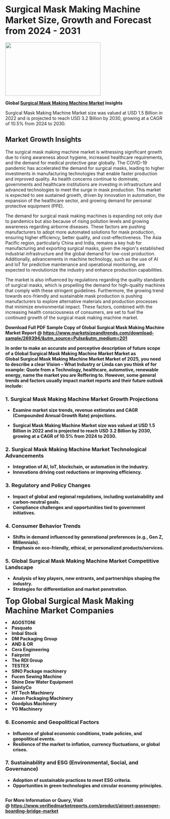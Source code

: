 <H1>Surgical Mask Making Machine Market Size, Growth and Forecast from 2024 - 2031</H1><img class="aligncenter size-medium wp-image-584254" src="https://thirdeyenews.in/wp-content/uploads/2024/09/Global-Market-Research-300x168.jpeg" alt="" width="300" height="168" /><p><strong>Global&nbsp;<a href="https://www.marketsizeandtrends.com/download-sample/269394/&amp;utm_source=Pulse&amp;utm_medium=201">Surgical Mask Making Machine Market</a> Insights</strong></p><p>Surgical Mask Making Machine Market size was valued at USD 1.5 Billion in 2022 and is projected to reach USD 3.2 Billion by 2030, growing at a CAGR of 10.5% from 2024 to 2030.</p><p><h2>Market Growth Insights</h2> <p>The surgical mask making machine market is witnessing significant growth due to rising awareness about hygiene, increased healthcare requirements, and the demand for medical protective gear globally. The COVID-19 pandemic has accelerated the demand for surgical masks, leading to higher investments in manufacturing technologies that enable faster production and improved quality. As health concerns continue to dominate, governments and healthcare institutions are investing in infrastructure and advanced technologies to meet the surge in mask production. This market is expected to see sustained growth, driven by innovation in automation, the expansion of the healthcare sector, and growing demand for personal protective equipment (PPE).</p> <p><strong></strong></p> <p>The demand for surgical mask making machines is expanding not only due to pandemics but also because of rising pollution levels and growing awareness regarding airborne diseases. These factors are pushing manufacturers to adopt more automated solutions for mask production, ensuring higher efficiency, better quality, and cost-effectiveness. The Asia Pacific region, particularly China and India, remains a key hub for manufacturing and exporting surgical masks, given the region's established industrial infrastructure and the global demand for low-cost production. Additionally, advancements in machine technology, such as the use of AI and IoT for predictive maintenance and operational monitoring, are expected to revolutionize the industry and enhance production capabilities.</p> <p>The market is also influenced by regulations regarding the quality standards of surgical masks, which is propelling the demand for high-quality machines that comply with these stringent guidelines. Furthermore, the growing trend towards eco-friendly and sustainable mask production is pushing manufacturers to explore alternative materials and production processes that minimize environmental impact. These factors, combined with the increasing health consciousness of consumers, are set to fuel the continued growth of the surgical mask making machine market.</p> <p><strong></p><p><span class=""><strong>Download Full PDF Sample Copy of Global Surgical Mask Making Machine Market Report</strong> @ <a href="https://www.marketsizeandtrends.com/download-sample/269394/&amp;utm_source=Pulse&amp;utm_medium=201" target="_blank">https://www.marketsizeandtrends.com/download-sample/269394/&amp;utm_source=Pulse&amp;utm_medium=201</a></span></p><p>In order to make an accurate and perceptive description of future scope of a Global&nbsp;Surgical Mask Making Machine Market Market as Global&nbsp;Surgical Mask Making Machine Market Market of 2025, you need to describe a clear Vision &ndash; What Industry or Linda can you think of for example: Quote from a Technology, healthcare, automotive, renewable energy, name the market you are Reffering to. However, some general trends and factors usually impact market reports and their future outlook include:</p><h3>1.&nbsp;<strong>Surgical Mask Making Machine Market Growth Projections</strong></h3><ul><li>Examine market size trends, revenue estimates and CAGR (Compounded Annual Growth Rate) projections.</li><li><p>Surgical Mask Making Machine Market size was valued at USD 1.5 Billion in 2022 and is projected to reach USD 3.2 Billion by 2030, growing at a CAGR of 10.5% from 2024 to 2030.</p></li></ul><h3>2.&nbsp;<strong>Surgical Mask Making Machine Market Technological Advancements</strong></h3><ul><li>Integration of AI, IoT, blockchain, or automation in the industry.</li><li>Innovations driving cost reductions or improving efficiency.</li></ul><h3>3.&nbsp;<strong>Regulatory and Policy Changes</strong></h3><ul><li>Impact of global and regional regulations, including sustainability and carbon-neutral goals.</li><li>Compliance challenges and opportunities tied to government initiatives.</li></ul><h3>4.&nbsp;<strong>Consumer Behavior Trends</strong></h3><ul><li>Shifts in demand influenced by generational preferences (e.g., Gen Z, Millennials).</li><li>Emphasis on eco-friendly, ethical, or personalized products/services.</li></ul><h3>5.&nbsp;<strong>Global Surgical Mask Making Machine Market Competitive Landscape</strong></h3><ul><li>Analysis of key players, new entrants, and partnerships shaping the industry.</li><li>Strategies for differentiation and market penetration.</li></ul><p data-pm-slice="1 1 []"><span style="color: inherit; font-family: inherit; font-size: 25px;">Top Global Surgical Mask Making Machine Market Companies</span></p><div class="" data-test-id=""><p><li>AGOSTONI</li><li> Pasquato</li><li> Imbal Stock</li><li> DM Packaging Group</li><li> AND & OR</li><li> Cera Engineering</li><li> Fairprint</li><li> The RDI Group</li><li> TESTEX</li><li> SINO Package machinery</li><li> Fucen Sewing Machine</li><li> Shine Dew Water Equipment</li><li> SaintyCo</li><li> HT Tech Machinery</li><li> Jason Packaging Machinery</li><li> Goodplus Machinery</li><li> YG Machinery</li></p></div><h3>6.&nbsp;<strong>Economic and Geopolitical Factors</strong></h3><ul><li>Influence of global economic conditions, trade policies, and geopolitical events.</li><li>Resilience of the market to inflation, currency fluctuations, or global crises.</li></ul><h3>7.&nbsp;<strong>Sustainability and ESG (Environmental, Social, and Governance)</strong></h3><ul><li>Adoption of sustainable practices to meet ESG criteria.</li><li>Opportunities in green technologies and circular economy principles.</li></ul><h2><strong style="font-size: 14px;">For More Information or Query, Visit @&nbsp;</strong><a style="background-color: #ffffff; font-size: 14px;" href="https://www.marketsizeandtrends.com/report/surgical-mask-making-machine-market/" target="_blank">https://www.verifiedmarketreports.com/product/airport-passenger-boarding-bridge-market</a></h2>
